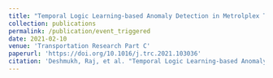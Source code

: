 ```yaml
---
title: "Temporal Logic Learning-based Anomaly Detection in Metrolplex Terminal Airspace Operations"
collection: publications
permalink: /publication/event_triggered
date: 2021-02-10
venue: 'Transportation Research Part C'
paperurl: 'https://doi.org/10.1016/j.trc.2021.103036'
citation: 'Deshmukh, Raj, et al. "Temporal Logic Learning-based Anomaly Detection in Metrolplex Terminal Airspace Operations." <i>Transportation Research Part C</i> 103036n(2021)'
---
```

